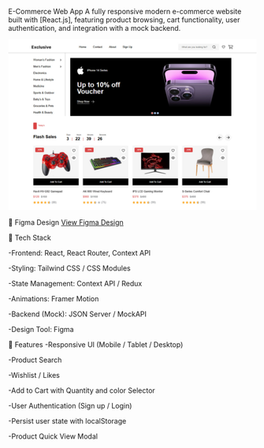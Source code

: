  E-Commerce Web App
A fully responsive modern e-commerce website built with [React.js], featuring product browsing, cart functionality, user authentication, and integration with a mock backend.

![Preview](public\assets\images\icons\preview.jpg)

🎨 Figma Design
[View Figma Design](https://www.figma.com/design/MAxEHkpsOZsPXdOvCYRWuW/Full-E-Commerce-Website-UI-UX-Design--Community-?node-id=1-3&p=f&t=npFunQzFGfJiYe2y-0)


🧰 Tech Stack

-Frontend: React, React Router, Context API

-Styling: Tailwind CSS / CSS Modules

-State Management: Context API / Redux

-Animations: Framer Motion

-Backend (Mock): JSON Server / MockAPI

-Design Tool: Figma




🚀 Features
-Responsive UI (Mobile / Tablet / Desktop)

-Product Search

-Wishlist / Likes

-Add to Cart with Quantity and color Selector

-User Authentication (Sign up / Login)

-Persist user state with localStorage

-Product Quick View Modal


